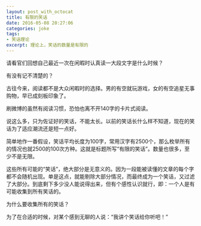 ```yaml
---
layout: post_with_octocat
title: 有限的笑话
date: 2016-05-08 20:27:06
categories: joke
tags: 
- 笑话理论
excerpt: 理论上，笑话的数量是有限的
---
```


请看官们回想自己最近一次在闲暇时认真读一大段文字是什么时候？

有没有记不清楚的？

古往今来，阅读都不是大众闲暇时的选择。男的有空就玩游戏，女的有空追星无事购物，早已成刻板印象了。

刷微博的虽然有阅读习惯，恐怕也离不开140字的卡片式阅读。

说这么多，只为佐证好的笑话，不能太长。以前的笑话长什么样不知道，现在的笑话为了适应潮流还是短一点好。

简单地作一番假设，笑话平均长度为100字，常用汉字有2500个，那么枚举所有的情况也就2500的100次方种。这就是标题所写“有限的笑话”。数量也很多，至少不是无限。

这些所有可能的“笑话”，绝大部分是无意义的。因为一段能被读懂的文章的每个字都不会随机出现。单是这点，就能剔除大部分情况，而最终成为一个笑话，又过滤了大部分。到底剩下多少没人能说得出来，但有个感性认识就行，即：一个人是有可能收集到所有笑话的。

为什么要收集所有的笑话？

为了在合适的时候，对某个感到无聊的人说：“我讲个笑话给你听吧！”